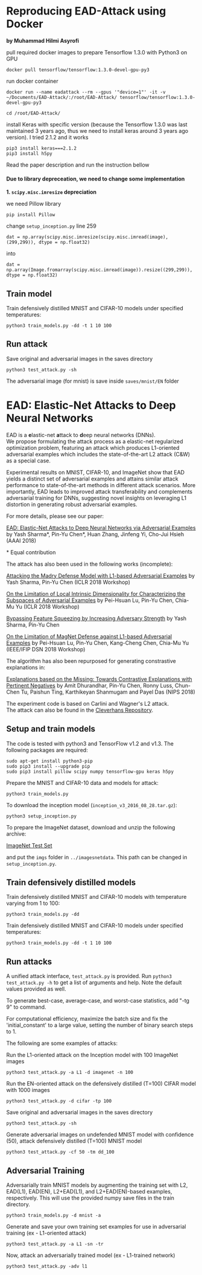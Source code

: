 # Reproducing EAD-Attack using Docker

**by Muhammad Hilmi Asyrofi**

pull required docker images to prepare Tensorflow 1.3.0 with Python3 on GPU
```
docker pull tensorflow/tensorflow:1.3.0-devel-gpu-py3
```

run docker container
```
docker run --name eadattack --rm --gpus '"device=1"' -it -v ~/Documents/EAD-Attack/:/root/EAD-Attack/ tensorflow/tensorflow:1.3.0-devel-gpu-py3
```
```
cd /root/EAD-Attack/
```

install Keras with specific version (because the Tensorflow 1.3.0 was last maintained 3 years ago, thus we need to install keras around 3 years ago version). I tried 2.1.2 and it works
```
pip3 install keras===2.1.2
pip3 install h5py
```

Read the paper description and run the instruction bellow

#### Due to library depreceation, we need to change some implementation

**1. `scipy.misc.imresize` depreciation**

we need Pillow library
```
pip install Pillow
```

change `setup_inception.py` line 259
```
dat = np.array(scipy.misc.imresize(scipy.misc.imread(image),(299,299)), dtype = np.float32)
```
into
```
dat = np.array(Image.fromarray(scipy.misc.imread(image)).resize((299,299)), dtype = np.float32)
```

## Train model

Train defensively distilled MNIST and CIFAR-10 models under specified temperatures:

```
python3 train_models.py -dd -t 1 10 100
```

## Run attack
Save original and adversarial images in the saves directory

```
python3 test_attack.py -sh
```

The adversarial image (for mnist) is save inside `saves/mnist/EN` folder



EAD: Elastic-Net Attacks to Deep Neural Networks 
=====================================

EAD is a **e**lastic-net **a**ttack to **d**eep neural networks (DNNs).  
We propose formulating the attack process as a elastic-net regularized optimization problem, featuring an attack which produces L1-oriented adversarial examples which includes the state-of-the-art L2 attack (C&W) as a special case. 

Experimental results on MNIST, CIFAR-10, and ImageNet show that EAD yields a distinct set of adversarial examples and attains similar attack performance to state-of-the-art methods in different attack scenarios. More importantly, EAD leads to improved attack transferability and complements adversarial training for DNNs, suggesting novel insights on leveraging L1 distortion in generating robust adversarial examples. 

For more details, please see our paper:

[EAD: Elastic-Net Attacks to Deep Neural Networks via Adversarial Examples](https://arxiv.org/abs/1709.04114)
by Yash Sharma\*, Pin-Yu Chen\*, Huan Zhang, Jinfeng Yi, Cho-Jui Hsieh (AAAI 2018)

\* Equal contribution

The attack has also been used in the following works (incomplete):

[Attacking the Madry Defense Model with L1-based Adversarial Examples](https://arxiv.org/abs/1710.10733)
by Yash Sharma, Pin-Yu Chen (ICLR 2018 Workshop)

[On the Limitation of Local Intrinsic Dimensionality for Characterizing the Subspaces of Adversarial Examples](https://arxiv.org/abs/1803.09638) by Pei-Hsuan Lu, Pin-Yu Chen, Chia-Mu Yu (ICLR 2018 Workshop)

[Bypassing Feature Squeezing by Increasing Adversary Strength](https://arxiv.org/abs/1803.09868)
by Yash Sharma, Pin-Yu Chen

[On the Limitation of MagNet Defense against L1-based Adversarial Examples](https://arxiv.org/abs/1805.00310)
by Pei-Hsuan Lu, Pin-Yu Chen, Kang-Cheng Chen, Chia-Mu Yu (IEEE/IFIP DSN 2018 Workshop)

The algorithm has also been repurposed for generating constrastive explanations in:

[Explanations based on the Missing: Towards Contrastive Explanations with Pertinent Negatives](https://arxiv.org/abs/1802.07623)
by Amit Dhurandhar, Pin-Yu Chen, Ronny Luss, Chun-Chen Tu, Paishun Ting, Karthikeyan Shanmugam and Payel Das (NIPS 2018)

The experiment code is based on Carlini and Wagner's L2 attack.  
The attack can also be found in the [Cleverhans Repository](http://cleverhans.readthedocs.io/en/latest/_modules/cleverhans/attacks.html#ElasticNetMethod).


Setup and train models
-------------------------------------

The code is tested with python3 and TensorFlow v1.2 and v1.3. The following
packages are required:

```
sudo apt-get install python3-pip
sudo pip3 install --upgrade pip
sudo pip3 install pillow scipy numpy tensorflow-gpu keras h5py
```

Prepare the MNIST and CIFAR-10 data and models for attack:

```
python3 train_models.py
```

To download the inception model (`inception_v3_2016_08_28.tar.gz`):

```
python3 setup_inception.py
```

To prepare the ImageNet dataset, download and unzip the following archive:

[ImageNet Test Set](http://jaina.cs.ucdavis.edu/datasets/adv/imagenet/img.tar.gz)


and put the `imgs` folder in `../imagesnetdata`. This path can be changed
in `setup_inception.py`.

Train defensively distilled models
-------------------------------------

Train defensively distilled MNIST and CIFAR-10 models with temperature varying from 1 to 100:

```
python3 train_models.py -dd
```

Train defensively distilled MNIST and CIFAR-10 models under specified temperatures:

```
python3 train_models.py -dd -t 1 10 100
```

Run attacks
--------------------------------------

A unified attack interface, `test_attack.py` is provided. Run `python3 test_attack.py -h`
to get a list of arguments and help. Note the default values provided as well. 

To generate best-case, average-case, and worst-case statistics, add "-tg 9" to command.

For computational efficiency, maximize the batch size and fix the 'initial_constant' to a large value, setting the number of binary search steps to 1.

The following are some examples of attacks:

Run the L1-oriented attack on the Inception model with 100 ImageNet images

```
python3 test_attack.py -a L1 -d imagenet -n 100
```

Run the EN-oriented attack on the defensively distilled (T=100) CIFAR model with 1000 images

```
python3 test_attack.py -d cifar -tp 100
```

Save original and adversarial images in the saves directory

```
python3 test_attack.py -sh
```

Generate adversarial images on undefended MNIST model with confidence (50), attack defensively distilled (T=100) MNIST model

```
python3 test_attack.py -cf 50 -tm dd_100
```

Adversarial Training
-------------------------------------

Adversarially train MNIST models by augmenting the training set with L2, EAD(L1), EAD(EN), L2+EAD(L1), and L2+EAD(EN)-based examples, respectively. This will use the provided numpy save files in the train directory.

```
python3 train_models.py -d mnist -a
```

Generate and save your own training set examples for use in adversarial training (ex - L1-oriented attack)

```
python3 test_attack.py -a L1 -sn -tr
```

Now, attack an adversarially trained model (ex - L1-trained network)

```
python3 test_attack.py -adv l1
```
